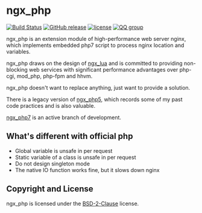 ngx_php
========
[![Build Status](https://travis-ci.org/rryqszq4/ngx_php.svg?branch=ngx_php7)](https://travis-ci.org/rryqszq4/ngx_php)
[![GitHub release](https://img.shields.io/github/release/rryqszq4/ngx_php.svg)](https://github.com/rryqszq4/ngx_php/releases/latest)
[![license](https://img.shields.io/badge/license-BSD--2--Clause-blue.svg)](https://github.com/rryqszq4/ngx_php/blob/master/LICENSE)
[![QQ group](https://img.shields.io/badge/QQ--group-558795330-26bcf5.svg)](https://github.com/rryqszq4/ngx_php)

ngx_php is an extension module of high-performance web server nginx, which implements embedded php7 script to process nginx location and variables.  

ngx_php draws on the design of [ngx_lua](https://github.com/openresty/lua-nginx-module) and is committed to providing non-blocking web services with significant performance advantages over php-cgi, mod_php, php-fpm and hhvm.  

ngx_php doesn't want to replace anything, just want to provide a solution.  

There is a legacy version of [ngx_php5](https://github.com/rryqszq4/ngx_php/tree/ngx_php5), which records some of my past code practices and is also valuable.   

[ngx_php7](https://github.com/rryqszq4/ngx_php7) is an active branch of development.

What's different with official php
----------------------------------
* Global variable is unsafe in per request
* Static variable of a class is unsafe in per request
* Do not design singleton mode
* The native IO function works fine, but it slows down nginx

Copyright and License
---------------------
ngx_php is licensed under the [BSD-2-Clause](https://github.com/rryqszq4/ngx_php/blob/master/LICENSE) license. 